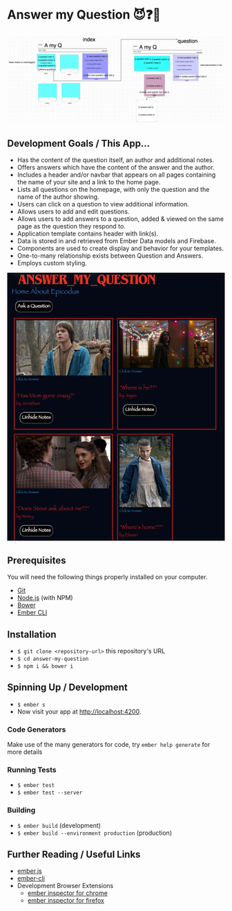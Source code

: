 # Answer my Question :smiling_imp::question::no_good:

![screenshot](Wireframe.png)

## Development Goals / This App...
* Has the content of the question itself, an author and additional notes.
* Offers answers which have the content of the answer and the author.
* Includes a header and/or navbar that appears on all pages containing the name of your site and a link to the home page.
* Lists all questions on the homepage, with only the question and the name of the author showing.
* Users can click on a question to view additional information.
* Allows users to add and edit questions.
* Allows users to add answers to a question, added & viewed on the same page as the question they respond to.
* Application template contains header with link(s).
* Data is stored in and retrieved from Ember Data models and Firebase.
* Components are used to create display and behavior for your templates.
* One-to-many relationship exists between Question and Answers.
* Employs custom styling.

![screenshot](CR3.png)

## Prerequisites
You will need the following things properly installed on your computer.

* [Git](http://git-scm.com/)
* [Node.js](http://nodejs.org/) (with NPM)
* [Bower](http://bower.io/)
* [Ember CLI](http://ember-cli.com/)

## Installation

* `$ git clone <repository-url>` this repository's URL
* `$ cd answer-my-question`
* `$ npm i && bower i`

## Spinning Up / Development

* `$ ember s`
* Now visit your app at [http://localhost:4200](http://localhost:4200).

### Code Generators

Make use of the many generators for code, try `ember help generate` for more details

### Running Tests

* `$ ember test`
* `$ ember test --server`

### Building

* `$ ember build` (development)
* `$ ember build --environment production` (production)

## Further Reading / Useful Links

* [ember.js](http://emberjs.com/)
* [ember-cli](http://ember-cli.com/)
* Development Browser Extensions
  * [ember inspector for chrome](https://chrome.google.com/webstore/detail/ember-inspector/bmdblncegkenkacieihfhpjfppoconhi)
  * [ember inspector for firefox](https://addons.mozilla.org/en-US/firefox/addon/ember-inspector/)
